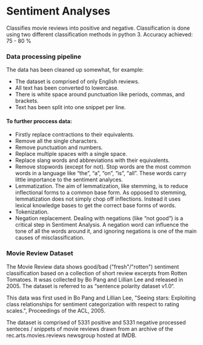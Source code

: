 # Sentiment Analyses

Classifies movie reviews into positive and negative. Classification is done using two different classification methods in python 3. Accuracy achieved: 75 - 80 %

### Data processing pipeline

The data has been cleaned up somewhat, for example:
* The dataset is comprised of only English reviews.
* All text has been converted to lowercase.
* There is white space around punctuation like periods, commas, and brackets.
* Text has been split into one snippet per line.

#### To further proccess data:

* Firstly replace contractions to their equivalents.
* Remove all the single characters.
* Remove punctuation and numbers.
* Replace multiple spaces with a single space.
* Replace slang words and abbreviations with their equivalents.
* Remove stopwords (except for not). Stop words are the most common words in a language like “the”, “a”, “on”, “is”, “all”. These words carry little importance to the sentiment analyces.
* Lemmatization. The aim of lemmatization, like stemming, is to reduce inflectional forms to a common base form. As opposed to stemming, lemmatization does not simply chop off inflections. Instead it uses lexical knowledge bases to get the correct base forms of words.
* Tokenization. 
* Negation replacement. Dealing with negations (like “not good”) is a critical step in Sentiment Analysis. A negation word can influence the tone of all the words around it, and ignoring negations is one of the main causes of misclassification.

### Movie Review Dataset

The Movie Review data shows good/bad ("fresh"/"rotten") sentiment classification based on a collection of short review excerpts from Rotten Tomatoes. It wsas collected by Bo Pang and Lillian Lee and released in 2005. The dataset is referred to as “sentence polarity dataset v1.0“.

This data was first used in Bo Pang and Lillian Lee, "Seeing stars: Exploiting class relationships for sentiment categorization
with respect to rating scales.", Proceedings of the ACL, 2005.

The dataset is comprised of 5331 positive and 5331 negative processed senteces / snippets of movie reviews drawn from an archive of the rec.arts.movies.reviews newsgroup hosted at IMDB. 
